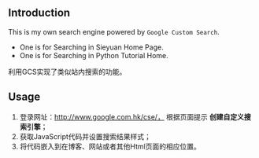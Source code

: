 ## Introduction

This is my own search engine powered by `Google Custom Search`.
- One is for Searching in Sieyuan Home Page.
- One is for Searching in Python Tutorial Home.

利用GCS实现了类似站内搜索的功能。

## Usage

1. 登录网址：http://www.google.com.hk/cse/， 根据页面提示 **创建自定义搜索引擎**；
2. 获取JavaScript代码并设置搜索结果样式；
3. 将代码嵌入到在博客、网站或者其他Html页面的相应位置。

